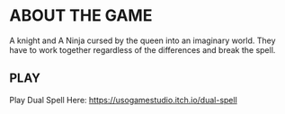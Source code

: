 # ABOUT THE GAME
A knight and A Ninja cursed by the queen into an imaginary world. They have to work together regardless of the differences and break the spell.

## PLAY
Play Dual Spell Here: https://usogamestudio.itch.io/dual-spell
